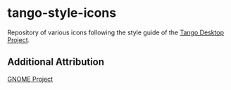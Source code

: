 # tango-style-icons
Repository of various icons following the style guide of the [Tango Desktop Project](tango.freedesktop.org).

## Additional Attribution
[GNOME Project](http://www.gnome.org)
